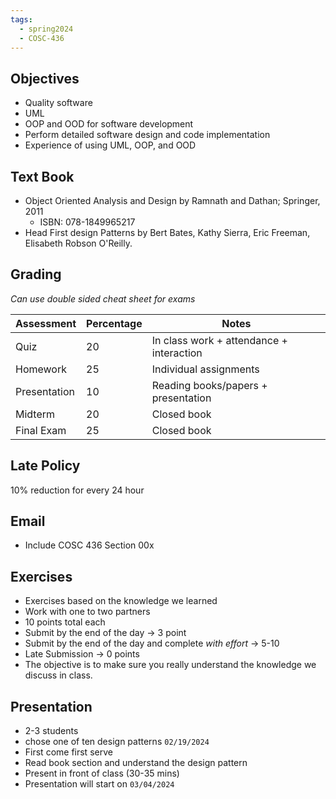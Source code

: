 ```yaml
---
tags:
  - spring2024
  - COSC-436
---
```


## Objectives
- Quality software
- UML
- OOP and OOD for software development
- Perform detailed software design and code implementation
- Experience of using UML, OOP, and OOD

## Text Book
- Object Oriented Analysis and Design by Ramnath and Dathan; Springer, 2011
	- ISBN: 078-1849965217
- Head First design Patterns by Bert Bates, Kathy Sierra, Eric Freeman, Elisabeth Robson O'Reilly.

## Grading

*Can use double sided cheat sheet for exams*

| Assessment   | Percentage | Notes                                    |
| ------------ | ---------- | ---------------------------------------- |
| Quiz         | 20         | In class work + attendance + interaction |
| Homework     | 25         | Individual assignments                   |
| Presentation | 10         | Reading books/papers + presentation      |
| Midterm      | 20         | Closed book                              |
| Final Exam   | 25         | Closed book                              |

## Late Policy
10% reduction for every 24 hour

## Email
- Include COSC 436 Section 00x

## Exercises
- Exercises based on the knowledge we learned
- Work with one to two partners
- 10 points total each
- Submit by the end of the day -> 3 point
- Submit by the end of the day and complete *with effort*  -> 5-10
- Late Submission -> 0 points
- The objective is to make sure you really understand the knowledge we discuss in class.

## Presentation
- 2-3 students
- chose one of ten design patterns `02/19/2024`
- First come first serve
- Read book section and understand the design pattern
- Present in front of class (30-35 mins)
- Presentation will start on `03/04/2024`